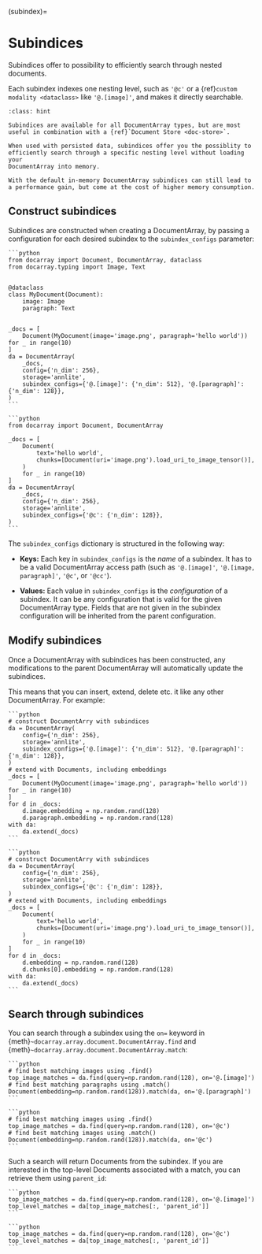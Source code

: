 (subindex)=
# Subindices

Subindices offer to possibility to efficiently search through nested documents.

Each subindex indexes one nesting level, such as `'@c'` or a {ref}`custom modality <dataclass>` like `'@.[image]'`, and makes it directly searchable.


```{admonition} Document stores
:class: hint

Subindices are available for all DocumentArray types, but are most useful in combination with a {ref}`Document Store <doc-store>`.

When used with persisted data, subindices offer you the possiblity to efficiently search through a specific nesting level without loading your
DocumentArray into memory.

With the default in-memory DocumentArray subindices can still lead to a performance gain, but come at the cost of higher memory consumption.
```

## Construct subindices

Subindices are constructed when creating a DocumentArray,
by passing a configuration for each desired subindex to the `subindex_configs` parameter:

````{tab} Subindex with dataclass modalities
```python
from docarray import Document, DocumentArray, dataclass
from docarray.typing import Image, Text


@dataclass
class MyDocument(Document):
    image: Image
    paragraph: Text


_docs = [
    Document(MyDocument(image='image.png', paragraph='hello world')) for _ in range(10)
]
da = DocumentArray(
    _docs,
    config={'n_dim': 256},
    storage='annlite',
    subindex_configs={'@.[image]': {'n_dim': 512}, '@.[paragraph]': {'n_dim': 128}},
)
```
````
````{tab} Subindex with chunks
```python
from docarray import Document, DocumentArray

_docs = [
    Document(
        text='hello world',
        chunks=[Document(uri='image.png').load_uri_to_image_tensor()],
    )
    for _ in range(10)
]
da = DocumentArray(
    _docs,
    config={'n_dim': 256},
    storage='annlite',
    subindex_configs={'@c': {'n_dim': 128}},
)
```
````

The `subindex_configs` dictionary is structured in the following way:

- **Keys:** Each key in `subindex_configs` is the *name* of a subindex. It has to be a valid DocumentArray access path (such as `'@.[image]'`, `'@.[image, paragraph]'`, `'@c'`, or `'@cc'`).

- **Values:** Each value in `subindex_configs` is the *configuration* of a subindex. It can be any configuration that is valid for the given DocumentArray type.
Fields that are not given in the subindex configuration will be inherited from the parent configuration.


## Modify subindices

Once a DocumentArray with subindices has been constructed, any modifications to the parent DocumentArray will automatically update the subindices.

This means that you can insert, extend, delete etc. it like any other DocumentArray. For example:

````{tab} Subindex with dataclass modalities
```python
# construct DocumentArry with subindices
da = DocumentArray(
    config={'n_dim': 256},
    storage='annlite',
    subindex_configs={'@.[image]': {'n_dim': 512}, '@.[paragraph]': {'n_dim': 128}},
)
# extend with Documents, including embeddings
_docs = [
    Document(MyDocument(image='image.png', paragraph='hello world')) for _ in range(10)
]
for d in _docs:
    d.image.embedding = np.random.rand(128)
    d.paragraph.embedding = np.random.rand(128)
with da:
    da.extend(_docs)
```
````
````{tab} Subindex with chunks
```python
# construct DocumentArry with subindices
da = DocumentArray(
    config={'n_dim': 256},
    storage='annlite',
    subindex_configs={'@c': {'n_dim': 128}},
)
# extend with Documents, including embeddings
_docs = [
    Document(
        text='hello world',
        chunks=[Document(uri='image.png').load_uri_to_image_tensor()],
    )
    for _ in range(10)
]
for d in _docs:
    d.embedding = np.random.rand(128)
    d.chunks[0].embedding = np.random.rand(128)
with da:
    da.extend(_docs)
```
```` 

## Search through subindices

You can search through a subindex using the `on=` keyword in {meth}`~docarray.array.document.DocumentArray.find` and {meth}`~docarray.array.document.DocumentArray.match`:

````{tab} Subindex with dataclass modalities
```python
# find best matching images using .find()
top_image_matches = da.find(query=np.random.rand(128), on='@.[image]')
# find best matching paragraphs using .match()
Document(embedding=np.random.rand(128)).match(da, on='@.[paragraph]')
```
````
````{tab} Subindex with chunks
```python
# find best matching images using .find()
top_image_matches = da.find(query=np.random.rand(128), on='@c')
# find best matching images using .match()
Document(embedding=np.random.rand(128)).match(da, on='@c')
```
````

Such a search will return Documents from the subindex. If you are interested in the top-level Documents associated with
a match, you can retrieve them using `parent_id`:

````{tab} Subindex with dataclass modalities
```python
top_image_matches = da.find(query=np.random.rand(128), on='@.[image]')
top_level_matches = da[top_image_matches[:, 'parent_id']]
```
````
````{tab} Subindex with chunks
```python
top_image_matches = da.find(query=np.random.rand(128), on='@c')
top_level_matches = da[top_image_matches[:, 'parent_id']]
```
````